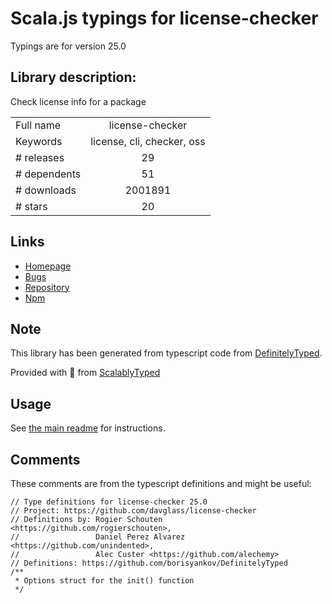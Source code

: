 
# Scala.js typings for license-checker

Typings are for version 25.0

## Library description:
Check license info for a package

|                    |                 |
| ------------------ | :-------------: |
| Full name          | license-checker |
| Keywords           | license, cli, checker, oss |
| # releases         | 29 |
| # dependents       | 51 |
| # downloads        | 2001891 |
| # stars            | 20 |

## Links
- [Homepage](https://github.com/davglass/license-checker#readme)
- [Bugs](http://github.com/davglass/license-checker/issues)
- [Repository](https://github.com/davglass/license-checker)
- [Npm](https://www.npmjs.com/package/license-checker)
    


## Note
This library has been generated from typescript code from [DefinitelyTyped](https://definitelytyped.org).

Provided with :purple_heart: from [ScalablyTyped](https://github.com/oyvindberg/ScalablyTyped)

## Usage
See [the main readme](../../readme.md) for instructions.

## Comments

These comments are from the typescript definitions and might be useful:
```
// Type definitions for license-checker 25.0
// Project: https://github.com/davglass/license-checker
// Definitions by: Rogier Schouten <https://github.com/rogierschouten>,
//                 Daniel Perez Alvarez <https://github.com/unindented>,
//                 Alec Custer <https://github.com/alechemy>
// Definitions: https://github.com/borisyankov/DefinitelyTyped
/**
 * Options struct for the init() function
 */

```

